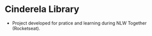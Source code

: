 # Cinderela Library

- Project developed for pratice and learning during NLW Together (Rocketseat).
